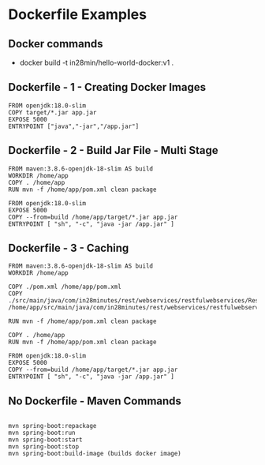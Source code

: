 # Dockerfile Examples

## Docker commands
- docker build -t in28min/hello-world-docker:v1 .


## Dockerfile - 1 - Creating Docker Images

```
FROM openjdk:18.0-slim
COPY target/*.jar app.jar
EXPOSE 5000
ENTRYPOINT ["java","-jar","/app.jar"]
```

## Dockerfile - 2 - Build Jar File - Multi Stage
```
FROM maven:3.8.6-openjdk-18-slim AS build
WORKDIR /home/app
COPY . /home/app
RUN mvn -f /home/app/pom.xml clean package

FROM openjdk:18.0-slim
EXPOSE 5000
COPY --from=build /home/app/target/*.jar app.jar
ENTRYPOINT [ "sh", "-c", "java -jar /app.jar" ]

```

## Dockerfile - 3 - Caching

```
FROM maven:3.8.6-openjdk-18-slim AS build
WORKDIR /home/app

COPY ./pom.xml /home/app/pom.xml
COPY ./src/main/java/com/in28minutes/rest/webservices/restfulwebservices/RestfulWebServicesApplication.java	/home/app/src/main/java/com/in28minutes/rest/webservices/restfulwebservices/RestfulWebServicesApplication.java

RUN mvn -f /home/app/pom.xml clean package

COPY . /home/app
RUN mvn -f /home/app/pom.xml clean package

FROM openjdk:18.0-slim
EXPOSE 5000
COPY --from=build /home/app/target/*.jar app.jar
ENTRYPOINT [ "sh", "-c", "java -jar /app.jar" ]
```
## No Dockerfile - Maven Commands

```

mvn spring-boot:repackage
mvn spring-boot:run
mvn spring-boot:start
mvn spring-boot:stop
mvn spring-boot:build-image (builds docker image)

```

